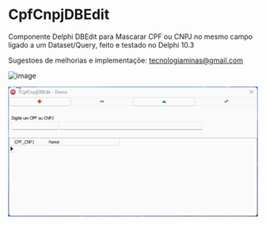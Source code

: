 # CpfCnpjDBEdit
 Componente Delphi DBEdit para Mascarar CPF ou CNPJ no mesmo campo ligado a um Dataset/Query, feito e testado no Delphi 10.3
 
 Sugestoes de melhorias e implementaçõe: tecnologiaminas@gmail.com
 


![image](https://user-images.githubusercontent.com/73231007/224415706-1ef609ef-d464-4605-8db9-468c6d157afd.png)


![](Demo.gif)
